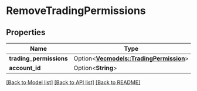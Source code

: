 # RemoveTradingPermissions

## Properties

Name | Type | Description | Notes
------------ | ------------- | ------------- | -------------
**trading_permissions** | Option<[**Vec<models::TradingPermission>**](TradingPermission.md)> |  | [optional]
**account_id** | Option<**String**> |  | [optional]

[[Back to Model list]](../README.md#documentation-for-models) [[Back to API list]](../README.md#documentation-for-api-endpoints) [[Back to README]](../README.md)
